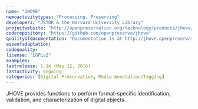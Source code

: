 ```yaml
---
name: "JHOVE"
nemoactivitytypes: "Processing, Preserving"
developers: "JSTOR & the Harvard University Library"
projectwebsite: "http://openpreservation.org/technology/products/jhove/"
coderepository: "https://github.com/openpreserve/jhove"
qualityofdocumentation: "Documentation is at http://jhove.openpreservation.org/"
easeofadaptation: 
codequality: 
license: "LGPLv2"
examples: 
lastrelease: 1.14 (May 12, 2016)
lastactivity: ongoing
categories: [Digital Preservation, Media Annotation/Tagging]
---
```

JHOVE provides functions to perform format-specific identification, validation, and characterization of digital objects.

